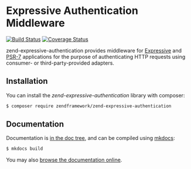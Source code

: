 # Expressive Authentication Middleware

[![Build Status](https://secure.travis-ci.org/zendframework/zend-expressive-authentication.svg?branch=master)](https://secure.travis-ci.org/zendframework/zend-expressive-authentication)
[![Coverage Status](https://coveralls.io/repos/github/zendframework/zend-expressive-authentication/badge.svg?branch=master)](https://coveralls.io/github/zendframework/zend-expressive-authentication?branch=master)

zend-expressive-authentication provides middleware for [Expressive](https://docs.zendframework.com/zend-expressive/)
and [PSR-7](http://www.php-fig.org/psr/psr-7/) applications for the purpose of
authenticating HTTP requests using consumer- or third-party-provided adapters.

## Installation

You can install the *zend-expressive-authentication* library with composer:

```bash
$ composer require zendframework/zend-expressive-authentication
```

## Documentation

Documentation is [in the doc tree](doc/book/), and can be compiled using [mkdocs](http://www.mkdocs.org):

```bash
$ mkdocs build
```

You may also [browse the documentation online](https://docs.zendframework.com/zend-expressive-authentication/).
